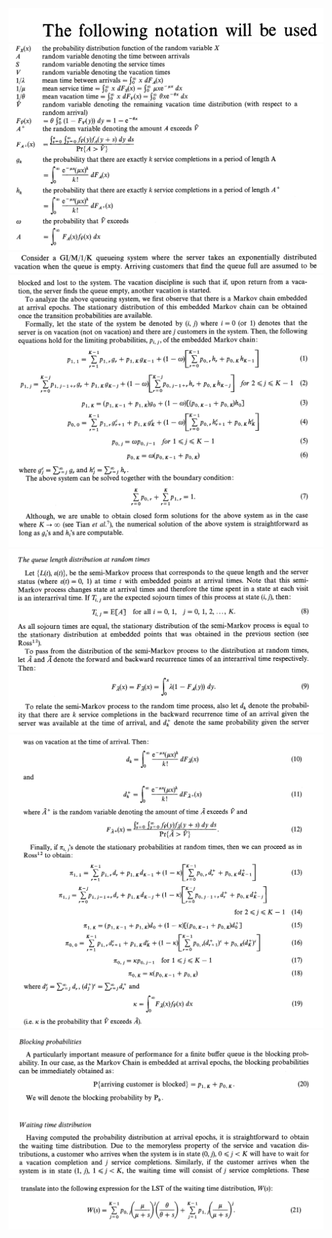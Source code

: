 <img src="images/GM1N-0.png"/>
<img src="images/GM1N-1.png"/>
<img src="images/GM1N-2.png"/>
<img src="images/GM1N-3.png"/>
<img src="images/GM1N-4.png"/>
<img src="images/GM1N-5.png"/>
<img src="images/GM1N-6.png"/>
<img src="images/GM1N-7.png"/>
